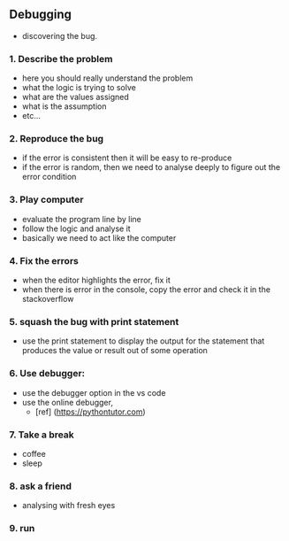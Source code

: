 ## Debugging

- discovering the bug.
### 1. Describe the problem
- here you should really understand the problem
- what the logic is trying to solve
- what are the values assigned
- what is the assumption
- etc...

### 2. Reproduce the bug
- if the error is consistent then it will be easy to re-produce
- if the error is random, then we need to analyse deeply to figure out the error condition

### 3. Play computer
- evaluate the program line by line
- follow the logic and analyse it
-  basically we need to act like the computer

### 4. Fix the errors
- when the editor highlights the error, fix it
- when there is error in the console, copy the error and check it in the stackoverflow

### 5. squash the bug with print statement
- use the print statement to display the output for the statement that produces the value or result out of some operation

### 6. Use debugger:
- use the debugger option in the vs code
- use the online debugger,
	- [ref] (https://pythontutor.com)

### 7. Take a break
- coffee
- sleep

### 8. ask a friend
- analysing with fresh eyes

### 9. run 
